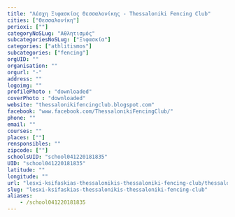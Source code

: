 ```yaml
---
title: "Λέσχη Ξιφασκίας Θεσσαλονίκης - Thessaloniki Fencing Club"
cities: ["Θεσσαλονίκη"]
perioxi: [""]
categoryNoSLug: "Αθλητισμός"
subcategoriesNoSLug: ["Ξιφασκία"]
categories: ["athlitismos"]
subcategories: ["fencing"]
orgUID: ""
organisation: ""
orgurl: "-"
address: ""
logoimg: ""
profilePhoto : "downloaded"
coverPhoto : "downloaded"
website: "thessalonikifencingclub.blogspot.com"
facebook: "www.facebook.com/ThessalonikiFencingClub/"
phone: ""
email: ""
courses: ""
places: [""]
rensponsibles: ""
zipcode: [""]
schoolsUID: "school041220181835"
UID: "school041220181835"
latitude: ""
longitude: ""
url: "lesxi-ksifaskias-thessalonikis-thessaloniki-fencing-club/thessaloniki/athlitismos/fencing"
slug: "lesxi-ksifaskias-thessalonikis-thessaloniki-fencing-club"
aliases:
    - /school041220181835
---
```





